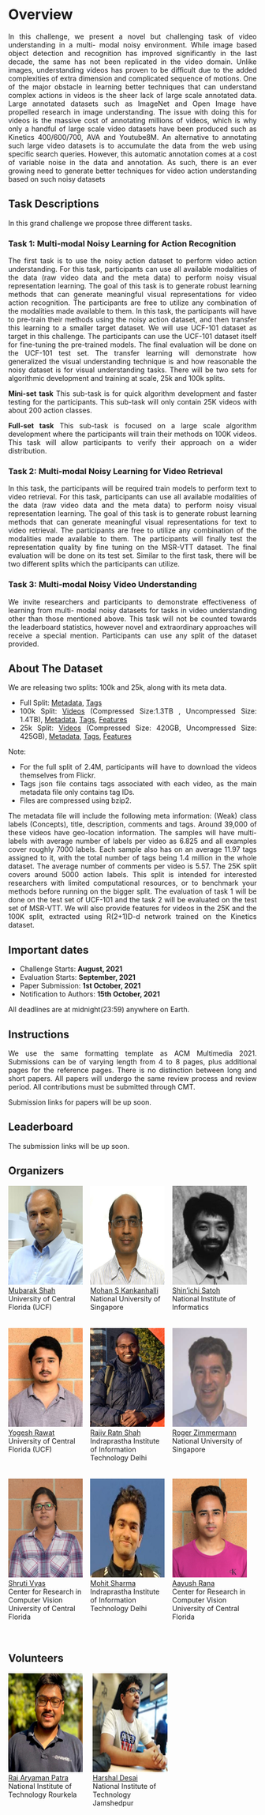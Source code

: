 # Overview

<div style="text-align: justify">
In this challenge, we present a novel but challenging task of video understanding in a multi-
modal noisy environment. While image based object detection and recognition has improved
significantly in the last decade, the same has not been replicated in the video domain. Unlike
images, understanding videos has proven to be difficult due to the added complexities of
extra dimension and complicated sequence of motions. One of the major obstacle in learning
better techniques that can understand complex actions in videos is the sheer lack of large
scale annotated data. Large annotated datasets such as ImageNet and Open Image have propelled research in image understanding. The issue with doing this for videos is the
massive cost of annotating millions of videos, which is why only a handful of large scale
video datasets have been produced such as Kinetics 400/600/700, AVA and
Youtube8M. An alternative to annotating such large video datasets is to accumulate the
data from the web using specific search queries. However, this automatic annotation comes
at a cost of variable noise in the data and annotation. As such, there is an ever growing need
to generate better techniques for video action understanding based on such noisy datasets
</div>

## Task Descriptions

In this grand challenge we propose three different tasks.

### Task 1: Multi-modal Noisy Learning for Action Recognition

<div style="text-align: justify">
The first task is to use the noisy action dataset to perform video action understanding. For
this task, participants can use all available modalities of the data (raw video data and the
meta data) to perform noisy visual representation learning. The goal of this task is to generate
robust learning methods that can generate meaningful visual representations for video action
recognition. The participants are free to utilize any combination of the modalities made
available to them.
In this task, the participants will have to
pre-train their methods using the noisy action
dataset, and then transfer this learning to a smaller target dataset. We will use UCF-101
dataset as target in this challenge. The participants can use the UCF-101 dataset itself for
fine-tuning the pre-trained models. The final evaluation will be done on the UCF-101 test set. The transfer learning will demonstrate how generalized the visual understanding technique
is and how reasonable the noisy dataset is for visual understanding tasks. There will be two
sets for algorithmic development and training at scale, 25k and 100k splits.

**Mini-set task** This sub-task is for quick algorithm development and faster testing for the
participants. This sub-task will only contain 25K videos with about 200 action classes.

**Full-set task** This sub-task is focused on a large scale algorithm development where the
participants will train their methods on 100K videos. This task will allow participants to
verify their approach on a wider distribution.

</div>

### Task 2: Multi-modal Noisy Learning for Video Retrieval

<div style="text-align: justify">
In this task, the participants will be required train models to perform text to video retrieval.
For this task, participants can use all available modalities of the data (raw video data and
the meta data) to perform noisy visual representation learning. The goal of this task is to
generate robust learning methods that can generate meaningful visual representations for
text to video retrieval. The participants are free to utilize any combination of the modalities
made available to them. The participants will finally test the representation quality by fine
tuning on the MSR-VTT dataset. The final evaluation will be done on its test set. Similar
to the first task, there will be two different splits which the participants can utilize.
</div>

### Task 3: Multi-modal Noisy Video Understanding

<div style="text-align: justify">
We invite researchers and participants to demonstrate effectiveness of learning from multi-
modal noisy datasets for tasks in video understanding other than those mentioned above. This
task will not be counted towards the leaderboard statistics, however novel and extraordinary
approaches will receive a special mention. Participants can use any split of the dataset
provided.
</div>

## About The Dataset

<div style="text-align: justify">
We are releasing two splits: 100k and 25k, along with its meta data.

- Full Split: [Metadata](https://drive.google.com/file/d/1Zj0Lf4JYUc_8pnHyKe23ctAWWn3JCR9q/view?usp=sharing), [Tags](https://drive.google.com/file/d/12Hc1bUrTxzB9mKDwJ2bT4HFtx4AqKucZ/view?usp=sharing)
- 100k Split: [Videos](#) (Compressed Size:1.3TB , Uncompressed Size: 1.4TB), [Metadata](https://drive.google.com/file/d/1f81Q-N7DY21wFenS1ThbgO7kWpWGJseb/view?usp=sharing), [Tags](https://drive.google.com/file/d/11uSVC3dw9Om7bT25hC_pqh7WPNRBQMXW/view?usp=sharing), [Features](https://drive.google.com/file/d/19qIUb4iOprVm-M3cI7d_5fJzTnzArepO/view?usp=sharing)
- 25k Split: [Videos](https://drive.google.com/file/d/1frvv3JXRoiTn7hubMTl5BQDdVIcY9XO9/view?usp=sharing) (Compressed Size: 420GB, Uncompressed Size: 425GB), [Metadata](https://drive.google.com/file/d/1y_QP0Vm4KKCaTSTiY3MrX347Fs14kZ1o/view?usp=sharing), [Tags](https://drive.google.com/file/d/1grVNqoR1MobJe0vWYe77zSdbdyYVvHMP/view?usp=sharing), [Features](https://drive.google.com/file/d/1gpwLppZ_noSHxFTXvXDH1zWK27q-7e2z/view?usp=sharing)

Note:

- For the full split of 2.4M, participants will have to download the videos themselves from Flickr.
- Tags json file contains tags associated with each video, as the main metadata file only contains tag IDs.
- Files are compressed using bzip2.

The metadata file will include the following meta information: (Weak) class labels (Concepts), title, description, comments and
tags. Around 39,000 of these videos have geo-location information. The samples will have
multi-labels with average number of labels per video as 6.825 and all examples cover roughly
7000 labels. Each sample also has on an average 11.97 tags assigned to it, with the total
number of tags being 1.4 million in the whole dataset. The average number of comments
per video is 5.57.
The 25K split covers around 5000 action labels. This split is intended for interested
researchers with limited computational resources, or to benchmark your methods before running on the bigger split. The evaluation of task 1 will be done on the test set of UCF-101 and the task 2 will be evaluated on the test set of MSR-VTT. We will also provide features for videos in the 25K and the 100K split, extracted using R(2+1)D-d network trained on the Kinetics dataset.

</div>

## Important dates

- Challenge Starts: <strong>August, 2021</strong>
- Evaluation Starts: <strong>September, 2021 </strong>
- Paper Submission: <strong>1st October, 2021</strong>
- Notification to Authors: <strong>15th October, 2021</strong>

All deadlines are at midnight(23:59) anywhere on Earth.

## Instructions

<div style="text-align: justify">
We use the same formatting template as ACM Multimedia 2021. Submissions can be of varying length from 4 to 8 pages, plus additional pages for the reference pages. There is no distinction between long and short papers. All papers will undergo the same review process and review period. All contributions must be submitted through CMT.

Submission links for papers will be up soon.

</div>

## Leaderboard

The submission links will be up soon.

## Organizers

<div style="display: flex">
  <div style="width:30%">
    <a href="https://www.crcv.ucf.edu/person/mubarak-shah/">
    <img alt="Mubarak Shah" src="pics/mubarak.jpg" width="200" height="200" >
    </a><br>
    <a href="https://www.crcv.ucf.edu/person/mubarak-shah/">Mubarak Shah</a><br>
    University of Central Florida (UCF) </br>
  </div>
  
  <div style="width:3%">
  </div>
  
  <div style="width:30%">
    <a href="https://www.comp.nus.edu.sg/~mohan/">
    <img alt="Mohan S Kankanhalli" src="pics/mohan.jpg" width="200" height="200">
    </a><br>
  <a href="https://www.comp.nus.edu.sg/~mohan/">Mohan S Kankanhalli</a><br>
    National University of Singapore  </br>
  </div>
 
  
  <div style="width:3%">
  </div>
  
  <div style="width:30%">
    <a href="http://research.nii.ac.jp/~satoh/index.html">
    <img alt="Shin’ichi Satoh" src="pics/shinchi.jpg" width="200" height="200">
    </a><br>
  <a href="http://research.nii.ac.jp/~satoh/index.html">Shin’ichi Satoh</a><br>
    National Institute of Informatics </br>
  </div>

</div>
</br> </br>

<div style="display: flex">

  <div style="width:30%">
    <a href="https://www.crcv.ucf.edu/person/rawat/">
    <img alt="Yogesh Rawat" src="pics/yogesh.jpg" width="200" height="200">
    </a><br>
  <a href="https://www.crcv.ucf.edu/person/rawat/">Yogesh Rawat</a><br>
    University of Central Florida (UCF)
  </div>
  
  <div style="width:3%">
  </div>
  
  <div style="width:30%">
    <a href="http://midas.iiitd.edu.in/team/rajiv-ratn-shah.html">
    <img alt="Rajiv Ratn Shah" src="pics/rajiv.jpeg"  width="200" height="200" >
    </a><br>
    <a href="http://midas.iiitd.edu.in/team/rajiv-ratn-shah.html">Rajiv Ratn Shah</a><br>
    Indraprastha Institute of Information Technology Delhi
  </div>
 
  
  <div style="width:3%">
  </div>
  
   <div style="width:30%">
    <a href="https://www.comp.nus.edu.sg/~rogerz/">
    <img alt="Roger Zimmermann" src="pics/roger.png" width="200" height="200">
    </a><br>
  <a href="https://www.comp.nus.edu.sg/~rogerz/">Roger Zimmermann</a><br>
    National University of Singapore
  </div>

</div>
</br> </br>

<div style="display: flex">
 <div style="width:30%">
    <a href="https://www.linkedin.com/in/shruti-vyas-42605b70/">
    <img alt="Shruti Vyas" src="pics/shruti.jpg"  width="200" height="200">
    </a><br>
  <a href="https://www.linkedin.com/in/shruti-vyas-42605b70/">Shruti Vyas</a><br>
    Center for Research in Computer Vision
    University of Central Florida
  </div>
  
  <div style="width:3%">
  </div>
  
 <div style="width:30%">
    <a href="https://mohitsharma29.github.io/about/">
    <img alt="Mohit Sharma" src="pics/mohit.jpg"  width="200" height="200">
    </a><br>
  <a href="https://mohitsharma29.github.io/about/">Mohit Sharma</a><br>
    Indraprastha Institute of Information Technology Delhi
  </div>
 
  
  <div style="width:3%">
  </div>
  
 <div style="width:30%">
    <a href="https://www.linkedin.com/in/aayush-jung-rana-5893385b/">
    <img alt="Aayush Rana" src="pics/aayush.jpeg"   width="200" height="200">
    </a><br>
  <a href="https://www.linkedin.com/in/aayush-jung-rana-5893385b/">Aayush Rana</a><br>
    Center for Research in Computer Vision
    University of Central Florida
  </div>

</div>
</br> </br>

## Volunteers

<div style="display: flex">

  <div style="width:30%">
    <a href="https://www.linkedin.com/in/raj-aaryaman-p-4b3a70101">
    <img alt="Raj Aaryaman Patra" src="pics/raj.jpg" width="200" height="200">
    </a><br>
    <a href="https://www.linkedin.com/in/raj-aaryaman-p-4b3a70101">Raj Aryaman Patra</a><br>
    National Institute of Technology Rourkela
  </div>
  
  <div style="width:4%">
  </div>
  
  <div style="width:30%">
    <a href="https://www.linkedin.com/in/harshal-desai-863027147">
    <img alt="Harshal Desai" src="pics/harshal.jpg" width="200" height="200">
    </a><br>
  <a href="https://www.linkedin.com/in/harshal-desai-863027147">Harshal Desai</a><br>
    National Institute of Technology Jamshedpur
  </div>
    <div style="width:4%">
  </div>
